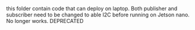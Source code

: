 this folder contain code that can deploy on laptop. Both publisher and subscriber need to be changed to able
I2C before running on Jetson nano. No longer works. DEPRECATED

